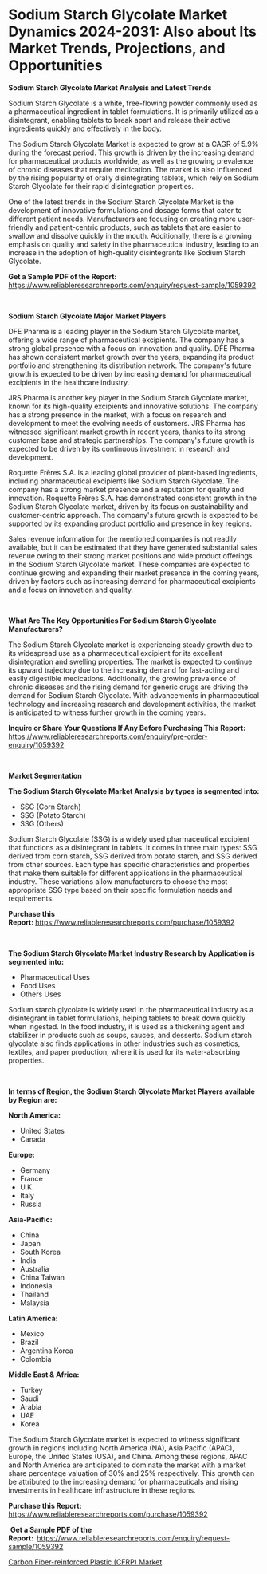 <p><h1>Sodium Starch Glycolate Market Dynamics 2024-2031: Also about Its Market Trends, Projections, and Opportunities</h1></p><p><strong>Sodium Starch Glycolate Market Analysis and Latest Trends</strong></p>
<p><p>Sodium Starch Glycolate is a white, free-flowing powder commonly used as a pharmaceutical ingredient in tablet formulations. It is primarily utilized as a disintegrant, enabling tablets to break apart and release their active ingredients quickly and effectively in the body.</p><p>The Sodium Starch Glycolate Market is expected to grow at a CAGR of 5.9% during the forecast period. This growth is driven by the increasing demand for pharmaceutical products worldwide, as well as the growing prevalence of chronic diseases that require medication. The market is also influenced by the rising popularity of orally disintegrating tablets, which rely on Sodium Starch Glycolate for their rapid disintegration properties.</p><p>One of the latest trends in the Sodium Starch Glycolate Market is the development of innovative formulations and dosage forms that cater to different patient needs. Manufacturers are focusing on creating more user-friendly and patient-centric products, such as tablets that are easier to swallow and dissolve quickly in the mouth. Additionally, there is a growing emphasis on quality and safety in the pharmaceutical industry, leading to an increase in the adoption of high-quality disintegrants like Sodium Starch Glycolate.</p></p>
<p><strong>Get a Sample PDF of the Report:&nbsp;</strong> <a href="https://www.reliableresearchreports.com/enquiry/request-sample/1059392">https://www.reliableresearchreports.com/enquiry/request-sample/1059392</a></p>
<p>&nbsp;</p>
<p><strong>Sodium Starch Glycolate Major Market Players</strong></p>
<p><p>DFE Pharma is a leading player in the Sodium Starch Glycolate market, offering a wide range of pharmaceutical excipients. The company has a strong global presence with a focus on innovation and quality. DFE Pharma has shown consistent market growth over the years, expanding its product portfolio and strengthening its distribution network. The company's future growth is expected to be driven by increasing demand for pharmaceutical excipients in the healthcare industry.</p><p>JRS Pharma is another key player in the Sodium Starch Glycolate market, known for its high-quality excipients and innovative solutions. The company has a strong presence in the market, with a focus on research and development to meet the evolving needs of customers. JRS Pharma has witnessed significant market growth in recent years, thanks to its strong customer base and strategic partnerships. The company's future growth is expected to be driven by its continuous investment in research and development.</p><p>Roquette Frères S.A. is a leading global provider of plant-based ingredients, including pharmaceutical excipients like Sodium Starch Glycolate. The company has a strong market presence and a reputation for quality and innovation. Roquette Frères S.A. has demonstrated consistent growth in the Sodium Starch Glycolate market, driven by its focus on sustainability and customer-centric approach. The company's future growth is expected to be supported by its expanding product portfolio and presence in key regions.</p><p>Sales revenue information for the mentioned companies is not readily available, but it can be estimated that they have generated substantial sales revenue owing to their strong market positions and wide product offerings in the Sodium Starch Glycolate market. These companies are expected to continue growing and expanding their market presence in the coming years, driven by factors such as increasing demand for pharmaceutical excipients and a focus on innovation and quality.</p></p>
<p>&nbsp;</p>
<p><strong>What Are The Key Opportunities For Sodium Starch Glycolate Manufacturers?</strong></p>
<p><p>The Sodium Starch Glycolate market is experiencing steady growth due to its widespread use as a pharmaceutical excipient for its excellent disintegration and swelling properties. The market is expected to continue its upward trajectory due to the increasing demand for fast-acting and easily digestible medications. Additionally, the growing prevalence of chronic diseases and the rising demand for generic drugs are driving the demand for Sodium Starch Glycolate. With advancements in pharmaceutical technology and increasing research and development activities, the market is anticipated to witness further growth in the coming years.</p></p>
<p><strong>Inquire or Share Your Questions If Any Before Purchasing This Report:</strong> <a href="https://www.reliableresearchreports.com/enquiry/pre-order-enquiry/1059392">https://www.reliableresearchreports.com/enquiry/pre-order-enquiry/1059392</a></p>
<p>&nbsp;</p>
<p><strong>Market Segmentation</strong></p>
<p><strong>The Sodium Starch Glycolate Market Analysis by types is segmented into:</strong></p>
<p><ul><li>SSG (Corn Starch)</li><li>SSG (Potato Starch)</li><li>SSG (Others)</li></ul></p>
<p><p>Sodium Starch Glycolate (SSG) is a widely used pharmaceutical excipient that functions as a disintegrant in tablets. It comes in three main types: SSG derived from corn starch, SSG derived from potato starch, and SSG derived from other sources. Each type has specific characteristics and properties that make them suitable for different applications in the pharmaceutical industry. These variations allow manufacturers to choose the most appropriate SSG type based on their specific formulation needs and requirements.</p></p>
<p><strong>Purchase this Report:&nbsp;</strong><a href="https://www.reliableresearchreports.com/purchase/1059392">https://www.reliableresearchreports.com/purchase/1059392</a></p>
<p>&nbsp;</p>
<p><strong>The Sodium Starch Glycolate Market Industry Research by Application is segmented into:</strong></p>
<p><ul><li>Pharmaceutical Uses</li><li>Food Uses</li><li>Others Uses</li></ul></p>
<p><p>Sodium starch glycolate is widely used in the pharmaceutical industry as a disintegrant in tablet formulations, helping tablets to break down quickly when ingested. In the food industry, it is used as a thickening agent and stabilizer in products such as soups, sauces, and desserts. Sodium starch glycolate also finds applications in other industries such as cosmetics, textiles, and paper production, where it is used for its water-absorbing properties.</p></p>
<p>&nbsp;</p>
<p><strong>In terms of Region, the Sodium Starch Glycolate Market Players available by Region are:</strong></p>
<p>
    <p> <strong> North America: </strong>
        <ul>
            <li>United States</li>
            <li>Canada</li>
        </ul>
        </p> 
    <p> <strong> Europe: </strong>
        <ul>
            <li>Germany</li>
            <li>France</li>
            <li>U.K.</li>
            <li>Italy</li>
            <li>Russia</li>
        </ul>
        </p> 
    <p> <strong> Asia-Pacific: </strong>
        <ul>
            <li>China</li>
            <li>Japan</li>
            <li>South Korea</li>
            <li>India</li>
            <li>Australia</li>
            <li>China Taiwan</li>
            <li>Indonesia</li>
            <li>Thailand</li>
            <li>Malaysia</li>
        </ul>
        </p> 
    <p> <strong> Latin America: </strong>
        <ul>
            <li>Mexico</li>
            <li>Brazil</li>
            <li>Argentina Korea</li>
            <li>Colombia</li>
        </ul>
        </p> 
    <p> <strong> Middle East & Africa: </strong>
        <ul>
            <li>Turkey</li>
            <li>Saudi</li>
            <li>Arabia</li>
            <li>UAE</li>
            <li>Korea</li>
        </ul>
    </p>
    </p>
<p><p>The Sodium Starch Glycolate market is expected to witness significant growth in regions including North America (NA), Asia Pacific (APAC), Europe, the United States (USA), and China. Among these regions, APAC and North America are anticipated to dominate the market with a market share percentage valuation of 30% and 25% respectively. This growth can be attributed to the increasing demand for pharmaceuticals and rising investments in healthcare infrastructure in these regions.</p></p>
<p><strong>Purchase this Report: </strong><a href="https://www.reliableresearchreports.com/purchase/1059392">https://www.reliableresearchreports.com/purchase/1059392</a></p>
<p>&nbsp;<strong>Get a Sample PDF of the Report:&nbsp;&nbsp;</strong><a href="https://www.reliableresearchreports.com/enquiry/request-sample/1059392">https://www.reliableresearchreports.com/enquiry/request-sample/1059392</a></p>
<p><strong></strong></p>
<p><p><a href="https://simplistic-meeting-7ee.notion.site/Carbon-Fiber-reinforced-Plastic-CFRP-Market-Analysis-and-Market-Size-Global-Industry-Overview-M-eef5b2b8223c4e66841076e1ba3c9978">Carbon Fiber-reinforced Plastic  (CFRP) Market</a></p></p>